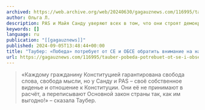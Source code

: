```yaml
---
archived: https://web.archive.org/web/20240630/gagauznews.com/116995/tauber-pobeda-potrebuet-ot-se-i-obse-obratit-vnimanie-na-narusheniya-svobody-slova-v-rm.html
author: Ольга Л.
description: PAS и Майя Санду уверяют всех в том, что они строят демократию, но на деле 14 телеканалов закрыты, десятки информационных сайтов заблокированы, а журналистов запугивают и мешают им работать, заявила депутат парламента, исполнительный секретарь Исполкома блока «Победа» Марина Таубер. «Каждому гражданину Конституцией гарантирована свобода слова, свобода мысли, но у Санду и PAS – своё собственное виденье и отношение к Конституции. Они её не принимают в расчёт, а переписывают Основной закон страны так, как им выгодно!» – сказала Таубер.
keywords: []
language: ru
publication: "[[gagauznews]]"
published: 2024-09-05T13:48:44+00:00
title: "Таубер: «Победа» потребует от СЕ и ОБСЕ обратить внимание на нарушения свободы слова в РМ"
url: https://gagauznews.com/116995/tauber-pobeda-potrebuet-ot-se-i-obse-obratit-vnimanie-na-narusheniya-svobody-slova-v-rm.html
---
```


> «Каждому гражданину Конституцией гарантирована свобода слова, свобода мысли, но у Санду и PAS – своё собственное виденье и отношение к Конституции. Они её не принимают в расчёт, а переписывают Основной закон страны так, как им выгодно!» – сказала Таубер.
